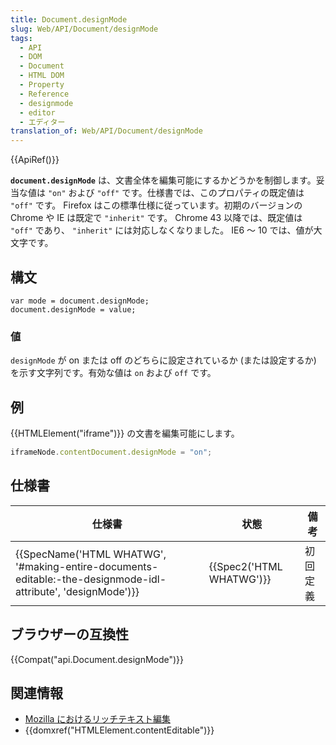 ```yaml
---
title: Document.designMode
slug: Web/API/Document/designMode
tags:
  - API
  - DOM
  - Document
  - HTML DOM
  - Property
  - Reference
  - designmode
  - editor
  - エディター
translation_of: Web/API/Document/designMode
---
```

{{ApiRef()}}

**`document.designMode`** は、文書全体を編集可能にするかどうかを制御します。妥当な値は `"on"` および `"off"` です。仕様書では、このプロパティの既定値は `"off"` です。 Firefox はこの標準仕様に従っています。初期のバージョンの Chrome や IE は既定で `"inherit"` です。 Chrome 43 以降では、既定値は `"off"` であり、 `"inherit"` には対応しなくなりました。 IE6 ～ 10 では、値が大文字です。

## 構文

```
var mode = document.designMode;
document.designMode = value;
```

### 値

`designMode` が on または off のどちらに設定されているか (または設定するか) を示す文字列です。有効な値は `on` および `off` です。

## 例

{{HTMLElement("iframe")}} の文書を編集可能にします。

```js
iframeNode.contentDocument.designMode = "on";
```

## 仕様書

| 仕様書                                                                                                                                           | 状態                             | 備考     |
| ------------------------------------------------------------------------------------------------------------------------------------------------ | -------------------------------- | -------- |
| {{SpecName('HTML WHATWG', '#making-entire-documents-editable:-the-designmode-idl-attribute', 'designMode')}} | {{Spec2('HTML WHATWG')}} | 初回定義 |

## ブラウザーの互換性

{{Compat("api.Document.designMode")}}

## 関連情報

- [Mozilla におけるリッチテキスト編集](/ja/docs/Rich-Text_Editing_in_Mozilla)
- {{domxref("HTMLElement.contentEditable")}}
